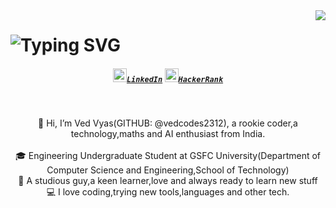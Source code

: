 
<img align = "right"  src="/">
<h1 align = "center>
<a href="https://git.io/typing-svg"
  ><img src="https://readme-typing-svg.herokuapp.com?font=Fira+Code&pause=1000&width=435&lines=Greeting+to+all%2CThis+is+Ved+Vyas....;A+tech+%2Cmaths+and+AI+enthusiast%2C;I+love+coding+and+am+a+keen+learner;A+studious+person+in+the+Data+Verse" alt="Typing SVG" />
</a>
  </h1>
  <h5 align = "center"> 
    
  <code><a href="https://www.linkedin.com/in/ved-vyas-416631327/" title="LinkedIn Profile"><img src="https://encrypted-tbn0.gstatic.com/images?q=tbn:ANd9GcS0bGEl9v47XieEtHyj0TqTr1tOXJmib-KHtw&s" width="22">LinkedIn</a></code>
 <code><a href="https://www.hackerrank.com/profile/ved_codes2312" title="HackerRank Profile"><img src="https://yt3.googleusercontent.com/QHSRlsZ1dd73aFXa-tvXXKaLLMKT_oN_yt5AJD1P0JPaLRbY57vxd4OiySpqRnHeVLpTHDbY3A=s160-c-k-c0x00ffffff-no-rj" width="22">HackerRank</a></code>   </h5> 
<br>
<p align="center">
👋 Hi, I’m Ved Vyas(GITHUB: @vedcodes2312), a rookie coder,a technology,maths and AI enthusiast from India.
<br>
<br>
 🎓 Engineering Undergraduate Student at GSFC University(Department of Computer Science and Engineering,School of Technology)
  <br>
📗 A studious guy,a keen learner,love and always ready to learn new stuff
<br>
💻 I love coding,trying new tools,languages and other tech.
<br>


  

